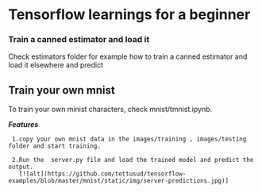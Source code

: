 # Tensorflow learnings for a beginner

### Train a canned estimator and load it

 Check  estimators folder for example how to train a canned estimator and load it elsewhere and predict

 ## Train your own mnist 
   To train your own minist characters, check mnist/tmnist.ipynb.

   ***Features***

     1.copy your own mnist data in the images/training , images/testing folder and start training.
     
     2.Run the  server.py file and load the trained model and predict the output.
       [![alt](https://github.com/tettusud/tensorflow-examples/blob/master/mnist/static/img/server-predictions.jpg)]
